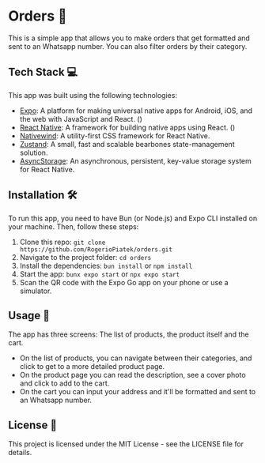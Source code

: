 # Orders 🍔

This is a simple app that allows you to make orders that get formatted and sent to an Whatsapp number. You can also filter orders by their category.

## Tech Stack 💻

This app was built using the following technologies:

- [Expo](https://expo.dev/): A platform for making universal native apps for Android, iOS, and the web with JavaScript and React. ()
- [React Native](https://reactnative.dev/): A framework for building native apps using React. ()
- [Nativewind](https://www.nativewind.dev/): A utility-first CSS framework for React Native.
- [Zustand](https://github.com/pmndrs/zustand): A small, fast and scalable bearbones state-management solution.
- [AsyncStorage](https://docs.expo.dev/versions/latest/sdk/async-storage/): An asynchronous, persistent, key-value storage system for React Native.

## Installation 🛠️

To run this app, you need to have Bun (or Node.js) and Expo CLI installed on your machine. Then, follow these steps:

1. Clone this repo: `git clone https://github.com/RogerioPiatek/orders.git`
2. Navigate to the project folder: `cd orders`
3. Install the dependencies: `bun install` or `npm install`
4. Start the app: `bunx expo start` or `npx expo start`
5. Scan the QR code with the Expo Go app on your phone or use a simulator.

## Usage 📱

The app has three screens: The list of products, the product itself and the cart.

- On the list of products, you can navigate between their categories, and click to get to a more detailed product page.
- On the product page you can read the description, see a cover photo and click to add to the cart.
- On the cart you can input your address and it'll be formatted and sent to an Whatsapp number. 

## License 📄

This project is licensed under the MIT License - see the LICENSE file for details.
